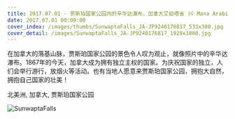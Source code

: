 ```yaml
---
title: 2017.07.01 - 贾斯珀国家公园内的辛华达瀑布，加拿大艾伯塔省 (© Mana Arabi/Shutterstock)
date: 2017.07.01 00:00:00
cover_index: /images/thumbs/SunwaptaFalls_JA-JP9240176817_533x300.jpg
cover_detail: /images/SunwaptaFalls_JA-JP9240176817_1920x1080.jpg
---
```


在加拿大的落基山脉，贾斯珀国家公园的景色令人叹为观止，就像照片中的辛华达瀑布。1867年的今天，加拿大成为拥有独立主权的国家。为庆祝国家的独立，人们会举行游行，放烟火等活动。也有当地人愿意来贾斯珀国家公园，拥抱大自然，拥抱自己国家的壮美！

北美洲, 加拿大, 贾斯珀国家公园

![SunwaptaFalls](/images/SunwaptaFalls_JA-JP9240176817_1920x1080.jpg)
